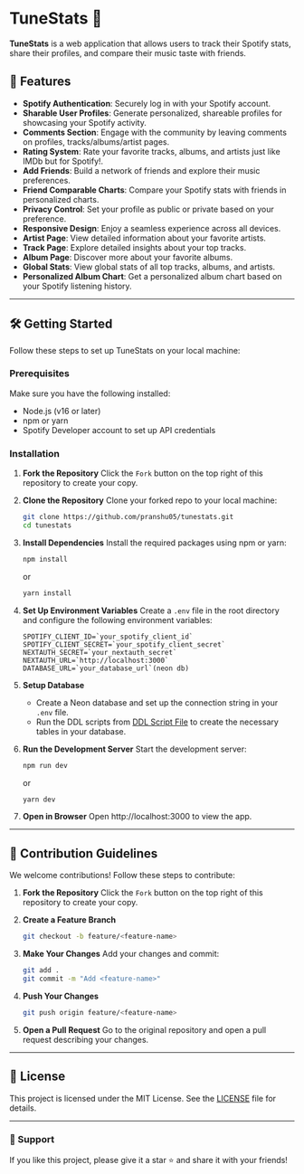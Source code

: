 # TuneStats 🎵

**TuneStats** is a web application that allows users to track their Spotify stats, share their profiles, and compare their music taste with friends.

## 🚀 Features

- **Spotify Authentication**: Securely log in with your Spotify account.
- **Sharable User Profiles**: Generate personalized, shareable profiles for showcasing your Spotify activity.
- **Comments Section**: Engage with the community by leaving comments on profiles, tracks/albums/artist pages.
- **Rating System**: Rate your favorite tracks, albums, and artists just like IMDb but for Spotify!.
- **Add Friends**: Build a network of friends and explore their music preferences.
- **Friend Comparable Charts**: Compare your Spotify stats with friends in personalized charts.
- **Privacy Control**: Set your profile as public or private based on your preference.
- **Responsive Design**: Enjoy a seamless experience across all devices.
- **Artist Page**: View detailed information about your favorite artists.
- **Track Page**: Explore detailed insights about your top tracks.
- **Album Page**: Discover more about your favorite albums.
- **Global Stats**: View global stats of all top tracks, albums, and artists.
- **Personalized Album Chart**: Get a personalized album chart based on your Spotify listening history.

---

## 🛠️ Getting Started

Follow these steps to set up TuneStats on your local machine:

### Prerequisites

Make sure you have the following installed:
- Node.js (v16 or later)
- npm or yarn
- Spotify Developer account to set up API credentials

### Installation

1. **Fork the Repository**
   Click the `Fork` button on the top right of this repository to create your copy.

2. **Clone the Repository**
   Clone your forked repo to your local machine:
   ```bash
   git clone https://github.com/pranshu05/tunestats.git
   cd tunestats
   ```

3. **Install Dependencies**
   Install the required packages using npm or yarn:
   ```bash
   npm install
   ```
   or
   ```bash
   yarn install
   ```

4. **Set Up Environment Variables**
   Create a `.env` file in the root directory and configure the following environment variables:
   ```env
   SPOTIFY_CLIENT_ID=`your_spotify_client_id`
   SPOTIFY_CLIENT_SECRET=`your_spotify_client_secret`
   NEXTAUTH_SECRET=`your_nextauth_secret`
   NEXTAUTH_URL=`http://localhost:3000`
   DATABASE_URL=`your_database_url`(neon db)
   ```

5. **Setup Database**
   - Create a Neon database and set up the connection string in your `.env` file.
   - Run the DDL scripts from [DDL Script File](/db/create_tables.sql) to create the necessary tables in your database.

6. **Run the Development Server**
   Start the development server:
   ```bash
   npm run dev
   ```
   or
   ```bash
   yarn dev
   ```

7. **Open in Browser**
   Open http://localhost:3000 to view the app.

---

## 🤝 Contribution Guidelines

We welcome contributions! Follow these steps to contribute:

1. **Fork the Repository**
   Click the `Fork` button on the top right of this repository to create your copy.

2. **Create a Feature Branch**
   ```bash
   git checkout -b feature/<feature-name>
   ```

3. **Make Your Changes**
   Add your changes and commit:
   ```bash
   git add .
   git commit -m "Add <feature-name>"
   ```

4. **Push Your Changes**
   ```bash
   git push origin feature/<feature-name>
   ```

5. **Open a Pull Request**
   Go to the original repository and open a pull request describing your changes.

---

## 📝 License

This project is licensed under the MIT License. See the [LICENSE](LICENSE) file for details.

---

### 🌟 Support

If you like this project, please give it a star ⭐ and share it with your friends!